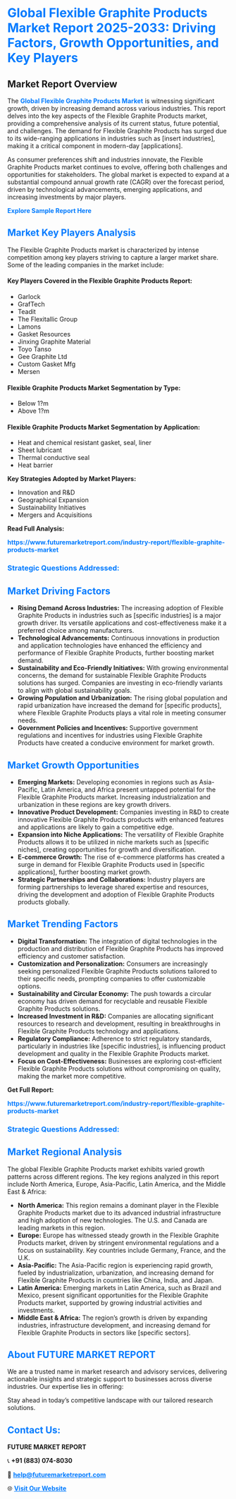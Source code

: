 <h1 style="color: #007BFF;">Global Flexible Graphite Products Market Report 2025-2033: Driving Factors, Growth Opportunities, and Key Players</h1>

<section id="overview">
<h2>Market Report Overview</h2>
<p>The <a href="https://www.futuremarketreport.com/industry-report/flexible-graphite-products-market" style="color: #007BFF; text-decoration: none;"><strong>Global Flexible Graphite Products Market</strong></a> is witnessing significant growth, driven by increasing demand across various industries. This report delves into the key aspects of the Flexible Graphite Products market, providing a comprehensive analysis of its current status, future potential, and challenges. The demand for Flexible Graphite Products has surged due to its wide-ranging applications in industries such as [insert industries], making it a critical component in modern-day [applications].</p>
<p>As consumer preferences shift and industries innovate, the Flexible Graphite Products market continues to evolve, offering both challenges and opportunities for stakeholders. The global market is expected to expand at a substantial compound annual growth rate (CAGR) over the forecast period, driven by technological advancements, emerging applications, and increasing investments by major players.</p>
</section>

<section id="overview">
<p><a href="https://www.futuremarketreport.com/request-sample/reportId=42177" style="color: #007BFF; text-decoration: none;"><strong>Explore Sample Report Here</strong></a></p>
</section>

<section id="key-players">
<h2 style="color: #007BFF;">Market Key Players Analysis</h2>
<p>The Flexible Graphite Products market is characterized by intense competition among key players striving to capture a larger market share. Some of the leading companies in the market include:</p>
<h4>Key Players Covered in the Flexible Graphite Products Report:</h4>
<ul><li>Garlock</li><li>GrafTech</li><li>Teadit</li><li>The Flexitallic Group</li><li>Lamons</li><li>Gasket Resources</li><li>Jinxing Graphite Material</li><li>Toyo Tanso</li><li>Gee Graphite Ltd</li><li>Custom Gasket Mfg</li><li>Mersen</li></ul>
<h4>Flexible Graphite Products Market Segmentation by Type:</h4>
<ul><li>Below 1?m</li><li>Above 1?m</li></ul>

<h4>Flexible Graphite Products Market Segmentation by Application:</h4>
<ul><li>Heat and chemical resistant gasket, seal, liner</li><li>Sheet lubricant</li><li>Thermal conductive seal</li><li>Heat barrier</li></ul>
<p><strong>Key Strategies Adopted by Market Players:</strong></p>
<ul>
<li>Innovation and R&D</li>
<li>Geographical Expansion</li>
<li>Sustainability Initiatives</li>
<li>Mergers and Acquisitions</li>
</ul>
</section>

<section>
<p><strong>Read Full Analysis: </strong></p><a href="https://www.futuremarketreport.com/industry-report/flexible-graphite-products-market" style="color: #007BFF; text-decoration: none;"><strong>https://www.futuremarketreport.com/industry-report/flexible-graphite-products-market</strong></a>
<h3 style="color: #007BFF;">Strategic Questions Addressed:</h3>
</section>

<section id="driving-factors">
<h2 style="color: #007BFF;">Market Driving Factors</h2>
<ul>
<li><strong>Rising Demand Across Industries:</strong> The increasing adoption of Flexible Graphite Products in industries such as [specific industries] is a major growth driver. Its versatile applications and cost-effectiveness make it a preferred choice among manufacturers.</li>
<li><strong>Technological Advancements:</strong> Continuous innovations in production and application technologies have enhanced the efficiency and performance of Flexible Graphite Products, further boosting market demand.</li>
<li><strong>Sustainability and Eco-Friendly Initiatives:</strong> With growing environmental concerns, the demand for sustainable Flexible Graphite Products solutions has surged. Companies are investing in eco-friendly variants to align with global sustainability goals.</li>
<li><strong>Growing Population and Urbanization:</strong> The rising global population and rapid urbanization have increased the demand for [specific products], where Flexible Graphite Products plays a vital role in meeting consumer needs.</li>
<li><strong>Government Policies and Incentives:</strong> Supportive government regulations and incentives for industries using Flexible Graphite Products have created a conducive environment for market growth.</li>
</ul>
</section>

<section id="growth-opportunities">
<h2 style="color: #007BFF;">Market Growth Opportunities</h2>
<ul>
<li><strong>Emerging Markets:</strong> Developing economies in regions such as Asia-Pacific, Latin America, and Africa present untapped potential for the Flexible Graphite Products market. Increasing industrialization and urbanization in these regions are key growth drivers.</li>
<li><strong>Innovative Product Development:</strong> Companies investing in R&D to create innovative Flexible Graphite Products products with enhanced features and applications are likely to gain a competitive edge.</li>
<li><strong>Expansion into Niche Applications:</strong> The versatility of Flexible Graphite Products allows it to be utilized in niche markets such as [specific niches], creating opportunities for growth and diversification.</li>
<li><strong>E-commerce Growth:</strong> The rise of e-commerce platforms has created a surge in demand for Flexible Graphite Products used in [specific applications], further boosting market growth.</li>
<li><strong>Strategic Partnerships and Collaborations:</strong> Industry players are forming partnerships to leverage shared expertise and resources, driving the development and adoption of Flexible Graphite Products products globally.</li>
</ul>
</section>

<section id="trending-factors">
<h2 style="color: #007BFF;">Market Trending Factors</h2>
<ul>
<li><strong>Digital Transformation:</strong> The integration of digital technologies in the production and distribution of Flexible Graphite Products has improved efficiency and customer satisfaction.</li>
<li><strong>Customization and Personalization:</strong> Consumers are increasingly seeking personalized Flexible Graphite Products solutions tailored to their specific needs, prompting companies to offer customizable options.</li>
<li><strong>Sustainability and Circular Economy:</strong> The push towards a circular economy has driven demand for recyclable and reusable Flexible Graphite Products solutions.</li>
<li><strong>Increased Investment in R&D:</strong> Companies are allocating significant resources to research and development, resulting in breakthroughs in Flexible Graphite Products technology and applications.</li>
<li><strong>Regulatory Compliance:</strong> Adherence to strict regulatory standards, particularly in industries like [specific industries], is influencing product development and quality in the Flexible Graphite Products market.</li>
<li><strong>Focus on Cost-Effectiveness:</strong> Businesses are exploring cost-efficient Flexible Graphite Products solutions without compromising on quality, making the market more competitive.</li>
</ul>
</section>

<section>
<p><strong>Get Full Report: </strong></p><a href="https://www.futuremarketreport.com/industry-report/flexible-graphite-products-market" style="color: #007BFF; text-decoration: none;"><strong>https://www.futuremarketreport.com/industry-report/flexible-graphite-products-market</strong></a>
<h3 style="color: #007BFF;">Strategic Questions Addressed:</h3>
</section>


<section id="regional-analysis">
<h2 style="color: #007BFF;">Market Regional Analysis</h2>
<p>The global Flexible Graphite Products market exhibits varied growth patterns across different regions. The key regions analyzed in this report include North America, Europe, Asia-Pacific, Latin America, and the Middle East & Africa:</p>
<ul>
<li><strong>North America:</strong> This region remains a dominant player in the Flexible Graphite Products market due to its advanced industrial infrastructure and high adoption of new technologies. The U.S. and Canada are leading markets in this region.</li>
<li><strong>Europe:</strong> Europe has witnessed steady growth in the Flexible Graphite Products market, driven by stringent environmental regulations and a focus on sustainability. Key countries include Germany, France, and the U.K.</li>
<li><strong>Asia-Pacific:</strong> The Asia-Pacific region is experiencing rapid growth, fueled by industrialization, urbanization, and increasing demand for Flexible Graphite Products in countries like China, India, and Japan.</li>
<li><strong>Latin America:</strong> Emerging markets in Latin America, such as Brazil and Mexico, present significant opportunities for the Flexible Graphite Products market, supported by growing industrial activities and investments.</li>
<li><strong>Middle East & Africa:</strong> The region’s growth is driven by expanding industries, infrastructure development, and increasing demand for Flexible Graphite Products in sectors like [specific sectors].</li>
</ul>
</section>

<footer>
<h2 style="color: #007BFF;">About FUTURE MARKET REPORT</h2>
<p>We are a trusted name in market research and advisory services, delivering actionable insights and strategic support to businesses across diverse industries. Our expertise lies in offering:</p>

<p>Stay ahead in today’s competitive landscape with our tailored research solutions.</p>

<h2 style="color: #007BFF;">Contact Us:</h2>
<p><strong>FUTURE MARKET REPORT</strong></p>
<p>📞 <strong>+91 (883) 074-8030</strong></p>
<p>📧 <strong><a href="mailto:help@futuremarketreport.com" style="color: #007BFF;">help@futuremarketreport.com</a></strong></p>
<p>🌐 <strong><a href="https://www.futuremarketreport.com/" style="color: #007BFF;">Visit Our Website</a></strong></p>
</footer>